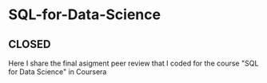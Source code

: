# SQL-for-Data-Science
## CLOSED

Here I share the final asigment peer review that I coded for the course "SQL for Data Science" in Coursera
